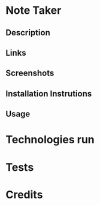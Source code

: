 # Note Taker

## Description

## Links

## Screenshots

## Installation Instrutions

## Usage

# Technologies run

# Tests

# Credits

